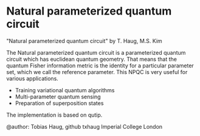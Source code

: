# Natural parameterized quantum circuit


"Natural parameterized quantum circuit" by T. Haug, M.S. Kim

The Natural parameterized quantum circuit is a parameterized quantum circuit which has euclidean quantum geometry. That means that the quantum Fisher information metric is the identity for a particular parameter set, which we call the reference parameter. This NPQC is very useful for various applications.

- Training variational quantum algorithms
- Multi-parameter quantum sensing
- Preparation of superposition states


The implementation is based on qutip.

@author: Tobias Haug, github txhaug Imperial College London
